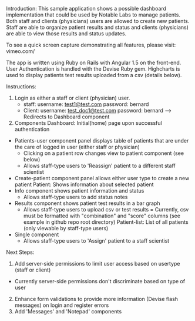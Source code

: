 Introduction:
This sample application shows a possible dashboard implementation that could be used by Notable Labs to manage patients. Both staff and clients (physicians) users are allowed to create new patients. Staff are able to organize patient results and status and clients (physicians) are able to view those results and status updates. 

To see a quick screen capture demonstrating all features, please visit: vimeo.com/

The app is written using Ruby on Rails with Angular 1.5 on the front-end. User Authentication is handled with the Devise Ruby gem. Highcharts is used to display patients test results uploaded from a csv (details below).

Instructions:
1. Login as either a staff or client (physician) user.
    - staff: 
    username: test1@test.com
    password: bernard
    - Client: 
    username: test_doc1@test.com
    password: bernard
    --> Redirects to Dashboard component
2. Components 
Dashboard: Initial(home) page upon successful authentication
  - Patients-user component panel displays table of patients that are under the care of logged in user (either staff or physician)
    + Clicking on a patient row changes view to patient component (see below)
    + Allows staff-type users to 'Reassign' patient to a different staff scientist
  - Create-patient component panel allows either user type to create a new patient
Patient: Shows information about selected patient
  - Info component shows patient information and status
    + Allows staff-type users to add status notes
  - Results component shows patient test results in a bar graph
    + Allows staff-type users to upload csv or test results
      = Currently, csv must be formatted with "combination" and "score" columns (see example in github repo root directory)
Patient-list: List of all patients (only viewable by staff-type users)
  - Single component
    + Allows staff-type users to 'Assign' patient to a staff scientist



Next Steps:
1. Add server-side permissions to limit user access based on usertype (staff or client)
  - Currently server-side permissions don't discriminate based on type of user
2. Enhance form validations to provide more information (Devise flash messages) on login and register errors
3. Add 'Messages' and 'Notepad' components